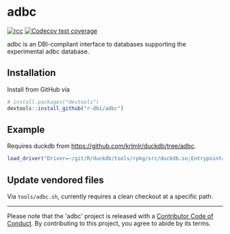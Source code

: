 # adbc

<!-- badges: start -->
[![rcc](https://github.com/r-dbi/adbc/workflows/rcc/badge.svg)](https://github.com/r-dbi/adbc/actions)
[![Codecov test coverage](https://codecov.io/gh/r-dbi/adbc/branch/master/graph/badge.svg)](https://codecov.io/gh/r-dbi/adbc?branch=master)
<!-- badges: end -->

adbc is an DBI-compliant interface to databases supporting the experimental adbc database.

## Installation

Install from GitHub via

```r
# install.packages("devtools")
devtools::install_github("r-dbi/adbc")
```

## Example

Requires duckdb from <https://github.com/krlmlr/duckdb/tree/adbc>.

```r
load_driver("Driver=~/git/R/duckdb/tools/rpkg/src/duckdb.so;Entrypoint=duckdb_adbc_driver_init")
```

## Update vendored files

Via `tools/adbc.sh`, currently requires a clean checkout at a specific path.

---

Please note that the 'adbc' project is released with a
[Contributor Code of Conduct](CODE_OF_CONDUCT.md).
By contributing to this project, you agree to abide by its terms.
